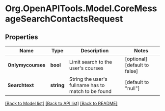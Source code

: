# Org.OpenAPITools.Model.CoreMessageSearchContactsRequest

## Properties

Name | Type | Description | Notes
------------ | ------------- | ------------- | -------------
**Onlymycourses** | **bool** | Limit search to the user&#39;s courses | [optional] [default to false]
**Searchtext** | **string** | String the user&#39;s fullname has to match to be found | [default to "null"]

[[Back to Model list]](../README.md#documentation-for-models) [[Back to API list]](../README.md#documentation-for-api-endpoints) [[Back to README]](../README.md)

